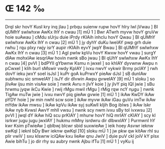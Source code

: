# Œ 142 ‰
---
DrqI skr hovY KusI kry inq jIau ] prbqu suienw rupw hovY hIry lwl
jVwau ] BI qUMhY swlwhxw AwKx lhY n cwau ]1] mÚ 1 ] Bwr ATwrh myvw
hovY gruVw hoie suAwau ] cMdu sUrju duie iPrdy rKIAih inhclu hovY Qwau ]
BI qUMhY swlwhxw AwKx lhY n cwau ]2] mÚ 1 ] jy dyhY duKu lweIAY pwp
grh duie rwhu ] rqu pIxy rwjy isrY aupir rKIAih eyvY jwpY Bwau ] BI qUMhY
swlwhxw AwKx lhY n cwau ]3] mÚ 1 ] AgI pwlw kpVu hovY Kwxw hovY
vwau ] surgY dIAw mohxIAw iesqrIAw hovin nwnk sBo jwau ] BI qUhY
swlwhxw AwKx lhY n cwau ]4] pvVI ] bdPYlI gYbwnw Ksmu n jwxeI ]
so khIAY dyvwnw Awpu n pCwxeI ] klih burI sMswir vwdy KpIAY ] ivxu
nwvY vykwir Brmy pcIAY ] rwh dovY ieku jwxY soeI isJsI ] kuPr goA
kuPrwxY pieAw dJsI ] sB dunIAw subhwnu sic smweIAY ] isJY dir
dIvwin Awpu gvweIAY ]9] mÚ 1 sloku ] so jIivAw ijsu min visAw soie
] nwnk Avru n jIvY koie ] jy jIvY piq lQI jwie ] sBu hrwmu jyqw ikCu
Kwie ] rwij rMgu mwil rMgu ] rMig rqw ncY nµgu ] nwnk TigAw muTw jwie
] ivxu nwvY piq gieAw gvwie ]1] mÚ 1 ] ikAw KwDY ikAw pYDY hoie ]
jw min nwhI scw soie ] ikAw myvw ikAw iGau guVu imTw ikAw mYdw ikAw
mwsu ] ikAw kpVu ikAw syj suKwlI kIjih Bog iblws ] ikAw lskr
ikAw nyb KvwsI AwvY mhlI vwsu ] nwnk scy nwm ivxu sBy tol ivxwsu
]2] pvVI ] jwqI dY ikAw hiQ scu prKIAY ] mhurw hovY hiQ mrIAY
cKIAY ] scy kI isrkwr jugu jugu jwxIAY ] hukmu mMny isrdwru dir
dIbwxIAY ] PurmwnI hY kwr Ksim pTwieAw ] qblbwj bIcwr sbid
suxwieAw ] ieik hoey Asvwr ieknw swKqI ] ieknI bDy Bwr ieknw
qwKqI ]10] sloku mÚ 1 ] jw pkw qw kitAw rhI su plir vwiV ] sxu
kIswrw iciQAw kxu lieAw qnu JwiV ] duie puV ckI joiV kY pIsx Awie
bihTu ] jo dir rhy su aubry nwnk Ajbu ifTu ]1] mÚ 1 ] vyKu ij
####
